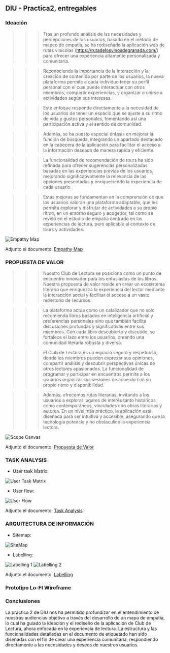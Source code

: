 ## DIU - Practica2, entregables

### Ideación

> > > Tras un profundo análisis de las necesidades y percepciones de los usuarios, basado en el método de mapeo de empatía, se ha rediseñado la aplicación web de rutas vinícolas (https://rutadelosvinosdegranada.com/) para ofrecer una experiencia altamente personalizada y comunitaria.

> > > Reconociendo la importancia de la interacción y la creación de contenido por parte de los usuarios, la nueva plataforma permite a cada individuo tener su perfil personal con el cual puede interactuar con otros miembros, compartir experiencias, y organizar o unirse a actividades según sus intereses.

> > > Este enfoque responde directamente a la necesidad de los usuarios de tener un espacio que se ajuste a su ritmo de vida y gustos personales, fomentando así una participación activa y el sentido de comunidad.

> > > Además, se ha puesto especial énfasis en mejorar la función de búsqueda, integrando un apartado destacado en la cabecera de la aplicación para facilitar el acceso a la información deseada de manera rápida y eficiente.

> > > La funcionalidad de recomendación de tours ha sido refinada para ofrecer sugerencias personalizadas basadas en las experiencias previas de los usuarios, mejorando significativamente la relevancia de las opciones presentadas y enriqueciendo la experiencia de cada usuario.

> > > Estas mejoras se fundamentan en la comprensión de que los usuarios valoran una plataforma adaptable, que les permita explorar y disfrutar de actividades a su propio ritmo, en un entorno seguro y acogedor, tal como se reveló en el estudio de empatía centrado en las experiencias de lectura, pero aplicable al contexto de tours y actividades.

![Empathy Map](../img/DTR/Empathy%20Map.png)

Adjunto el documento: [Empathy Map](Empathy%20Map.pdf)

### PROPUESTA DE VALOR

> > > Nuestro Club de Lectura se posiciona como un punto de encuentro innovador para los entusiastas de los libros. Nuestra propuesta de valor reside en crear un ecosistema literario que enriquezca la experiencia del lector mediante la interacción social y facilitar el acceso a un vasto repertorio de recursos.

> > > La plataforma actúa como un catalizador que no solo recomienda libros basados en inteligencia artificial y preferencias personales sino que también facilita discusiones profundas y significativas entre sus miembros. Con cada libro descubierto y discutido, se fortalece el lazo entre los usuarios, creando una comunidad literaria robusta y diversa.

> > > El Club de Lectura es un espacio seguro y respetuoso, donde los miembros pueden expresar sus opiniones, compartir análisis y descubrir perspectivas únicas de otros lectores apasionados. La funcionalidad de programar y participar en encuentros permite a los usuarios organizar sus sesiones de acuerdo con su propio ritmo y disponibilidad.

> > > Además, ofrecemos rutas literarias, invitando a los usuarios a explorar lugares de interés tanto históricos como contemporáneos, vinculados con obras literarias y autores. En un nivel más práctico, la aplicación está diseñada para ser intuitiva y accesible, asegurando que la tecnología potencie y no obstaculice la experiencia lectora.

![Scope Canvas](../img/DTR/scope_canvas.png)

Adjunto el documento: [Propuesta de Valor](./Propuesta%20de%20Valor.pdf)

### TASK ANALYSIS

- User task Matrix:

![User Task Matrix](../img/DTR/user_task_matrix.png)

- User flow:

![User Flow](../img/DTR/user_flow.png)

Adjunto el documento: [Task Analysis](./Task%20Analysis.pdf)

### ARQUITECTURA DE INFORMACIÓN

- Sitemap:

![SiteMap](./siteMap.png)

- Labelling:

![Labelling 1](../img/DTR/labelling1.png)
![Labelling 2](../img/DTR/labelling2.png)

Adjunto el documento: [Labelling](./Labelling.pdf)

### Prototipo Lo-FI Wireframe

### Conclusiones

La práctica 2 de DIU nos ha permitido profundizar en el entendimiento de nuestras audiencias objetivo a través del desarrollo de un mapa de empatía, lo cual ha guiado la ideación y el rediseño de la aplicación de Club de Lectura, ahora enfocada en la experiencia de lectura. La estructura y las funcionalidades detalladas en el documento de etiquetado han sido diseñadas con el fin de crear una experiencia comunitaria, respondiendo directamente a las necesidades y deseos de nuestros usuarios.
